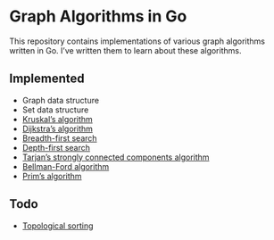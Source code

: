 Graph Algorithms in Go
======================

This repository contains implementations of various graph algorithms written
in Go. I’ve written them to learn about these algorithms.

Implemented
-----------

* Graph data structure
* Set data structure
* [Kruskal’s algorithm](http://en.wikipedia.org/wiki/Kruskal%27s_algorithm)
* [Dijkstra’s algorithm](http://en.wikipedia.org/wiki/Dijkstra%27s_algorithm)
* [Breadth-first search](http://en.wikipedia.org/wiki/Breadth-first_search)
* [Depth-first search](http://en.wikipedia.org/wiki/Depth-first_search)
* [Tarjan’s strongly connected components algorithm](http://en.wikipedia.org/wiki/Tarjan%27s_strongly_connected_components_algorithm)
* [Bellman-Ford algorithm](http://en.wikipedia.org/wiki/Bellman%E2%80%93Ford_algorithm)
* [Prim’s algorithm](http://en.wikipedia.org/wiki/Prim%27s_algorithm)

Todo
----

* [Topological sorting](http://en.wikipedia.org/wiki/Topological_sorting)
